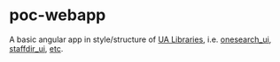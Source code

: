 # poc-webapp

A basic angular app in style/structure of [UA Libraries](https://github.com/ualibweb), i.e. 
[onesearch_ui](https://github.com/ualibweb/oneSearch_ui), 
[staffdir_ui](https://github.com/ualibweb/staffdir_ui), [etc](https://github.com/ualibweb).


